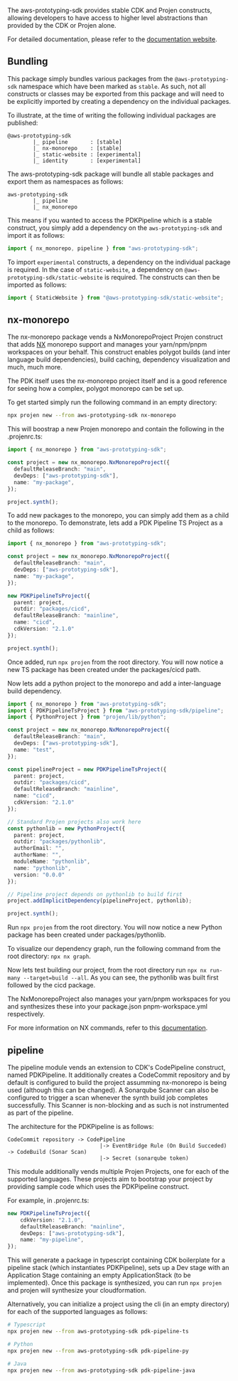 The aws-prototyping-sdk provides stable CDK and Projen constructs, allowing developers to have access to higher level abstractions than provided by the CDK or Projen alone.

For detailed documentation, please refer to the [documentation website](https://aws.github.io/aws-prototyping-sdk/).

## Bundling

This package simply bundles various packages from the `@aws-prototyping-sdk` namespace which have been marked as `stable`. As such, not all constructs or classes may be exported from this package and will need to be explicitly imported by creating a dependency on the individual packages.

To illustrate, at the time of writing the following individual packages are published:

```
@aws-prototyping-sdk
        |_ pipeline       : [stable]
        |_ nx-monorepo    : [stable]
        |_ static-website : [experimental]
        |_ identity       : [experimental]
```

The aws-prototyping-sdk package will bundle all stable packages and export them as namespaces as follows:

```
aws-prototyping-sdk
        |_ pipeline
        |_ nx_monorepo
```

This means if you wanted to access the PDKPipeline which is a stable construct, you simply add a dependency on the `aws-prototyping-sdk` and import it as follows:

```ts
import { nx_monorepo, pipeline } from "aws-prototyping-sdk";
```

To import `experimental` constructs, a dependency on the individual package is required. In the case of `static-website`, a dependency on `@aws-prototyping-sdk/static-website` is required. The constructs can then be imported as follows:

```ts
import { StaticWebsite } from "@aws-prototyping-sdk/static-website";
```


## nx-monorepo
The nx-monorepo package vends a NxMonorepoProject Projen construct that adds [NX](https://nx.dev/getting-started/intro) monorepo support and manages your yarn/npm/pnpm workspaces on your behalf. This construct enables polygot builds (and inter language build dependencies), build caching, dependency visualization and much, much more.

The PDK itself uses the nx-monorepo project itself and is a good reference for seeing how a complex, polygot monorepo can be set up.

To get started simply run the following command in an empty directory:

```bash
npx projen new --from aws-prototyping-sdk nx-monorepo
```

This will boostrap a new Projen monorepo and contain the following in the .projenrc.ts:

```ts
import { nx_monorepo } from "aws-prototyping-sdk";

const project = new nx_monorepo.NxMonorepoProject({
  defaultReleaseBranch: "main",
  devDeps: ["aws-prototyping-sdk"],
  name: "my-package",
});

project.synth();
```

To add new packages to the monorepo, you can simply add them as a child to the monorepo. To demonstrate, lets add a PDK Pipeline TS Project as a child as follows:

```ts
import { nx_monorepo } from "aws-prototyping-sdk";

const project = new nx_monorepo.NxMonorepoProject({
  defaultReleaseBranch: "main",
  devDeps: ["aws-prototyping-sdk"],
  name: "my-package",
});

new PDKPipelineTsProject({
  parent: project,
  outdir: "packages/cicd",
  defaultReleaseBranch: "mainline",
  name: "cicd",
  cdkVersion: "2.1.0"
});

project.synth();
```

Once added, run `npx projen` from the root directory. You will now notice a new TS package has been created under the packages/cicd path.

Now lets add a python project to the monorepo and add a inter-language build dependency.

```ts
import { nx_monorepo } from "aws-prototyping-sdk";
import { PDKPipelineTsProject } from "aws-prototyping-sdk/pipeline";
import { PythonProject } from "projen/lib/python";

const project = new nx_monorepo.NxMonorepoProject({
  defaultReleaseBranch: "main",
  devDeps: ["aws-prototyping-sdk"],
  name: "test",
});

const pipelineProject = new PDKPipelineTsProject({
  parent: project,
  outdir: "packages/cicd",
  defaultReleaseBranch: "mainline",
  name: "cicd",
  cdkVersion: "2.1.0"
});

// Standard Projen projects also work here
const pythonlib = new PythonProject({
  parent: project,
  outdir: "packages/pythonlib",
  authorEmail: "",
  authorName: "",
  moduleName: "pythonlib",
  name: "pythonlib",
  version: "0.0.0"
});

// Pipeline project depends on pythonlib to build first
project.addImplicitDependency(pipelineProject, pythonlib);

project.synth();
```

Run `npx projen` from the root directory. You will now notice a new Python package has been created under packages/pythonlib.

To visualize our dependency graph, run the following command from the root directory: `npx nx graph`.

Now lets test building our project, from the root directory run `npx nx run-many --target=build --all`. As you can see, the pythonlib was built first followed by the cicd package.

The NxMonorepoProject also manages your yarn/pnpm workspaces for you and synthesizes these into your package.json pnpm-workspace.yml respectively.

For more information on NX commands, refer to this [documentation](https://nx.dev/using-nx/nx-cli).




## pipeline
The pipeline module vends an extension to CDK's CodePipeline construct, named PDKPipeline. It additionally creates a CodeCommit repository and by default is configured to build the project assumming nx-monorepo is being used (although this can be changed). A Sonarqube Scanner can also be configured to trigger a scan whenever the synth build job completes successfully. This Scanner is non-blocking and as such is not instrumented as part of the pipeline.

The architecture for the PDKPipeline is as follows:

```
CodeCommit repository -> CodePipeline 
                             |-> EventBridge Rule (On Build Succeded) -> CodeBuild (Sonar Scan)
                             |-> Secret (sonarqube token)
```
                            
This module additionally vends multiple Projen Projects, one for each of the supported languages. These projects aim to bootstrap your project by providing sample code which uses the PDKPipeline construct.

For example, in .projenrc.ts:

```ts
new PDKPipelineTsProject({
    cdkVersion: "2.1.0",
    defaultReleaseBranch: "mainline",
    devDeps: ["aws-prototyping-sdk"],
    name: "my-pipeline",
});
```

This will generate a package in typescript containing CDK boilerplate for a pipeline stack (which instantiates PDKPipeline), sets up a Dev stage with an Application Stage containing an empty ApplicationStack (to be implemented). Once this package is synthesized, you can run `npx projen` and projen will synthesize your cloudformation.

Alternatively, you can initialize a project using the cli (in an empty directory) for each of the supported languages as follows:

```bash
# Typescript
npx projen new --from aws-prototyping-sdk pdk-pipeline-ts
```

```bash
# Python
npx projen new --from aws-prototyping-sdk pdk-pipeline-py
```

```bash
# Java
npx projen new --from aws-prototyping-sdk pdk-pipeline-java
```